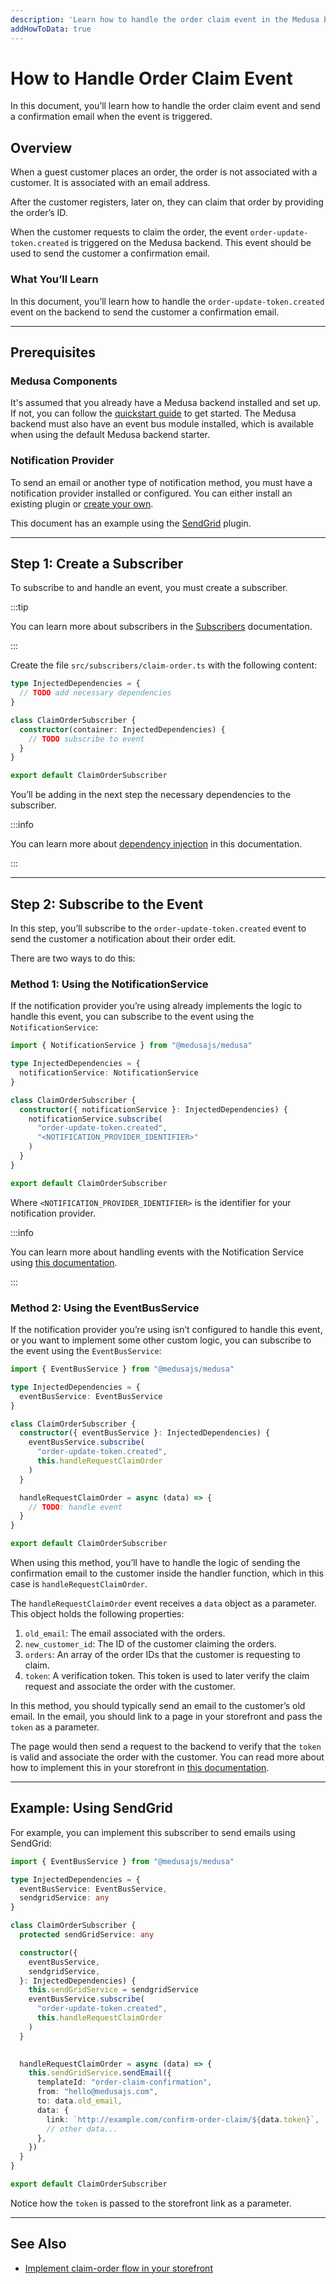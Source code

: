 ```yaml
---
description: 'Learn how to handle the order claim event in the Medusa backend. When the event is triggered, you can send an email to the customer to inform them about it.'
addHowToData: true
---
```


# How to Handle Order Claim Event

In this document, you’ll learn how to handle the order claim event and send a confirmation email when the event is triggered.

## Overview

When a guest customer places an order, the order is not associated with a customer. It is associated with an email address.

After the customer registers, later on, they can claim that order by providing the order’s ID.

When the customer requests to claim the order, the event `order-update-token.created` is triggered on the Medusa backend. This event should be used to send the customer a confirmation email.

### What You’ll Learn

In this document, you’ll learn how to handle the `order-update-token.created` event on the backend to send the customer a confirmation email.

---

## Prerequisites

### Medusa Components

It's assumed that you already have a Medusa backend installed and set up. If not, you can follow the [quickstart guide](../../../development/backend/install.mdx) to get started. The Medusa backend must also have an event bus module installed, which is available when using the default Medusa backend starter.

### Notification Provider

To send an email or another type of notification method, you must have a notification provider installed or configured. You can either install an existing plugin or [create your own](../../../development/notification/create-notification-provider.md).

This document has an example using the [SendGrid](../../../plugins/notifications/sendgrid.mdx) plugin.

---

## Step 1: Create a Subscriber

To subscribe to and handle an event, you must create a subscriber.

:::tip

You can learn more about subscribers in the [Subscribers](../../../development/events/subscribers.mdx) documentation.

:::

Create the file `src/subscribers/claim-order.ts` with the following content:

```ts title=src/subscribers/claim-order.ts
type InjectedDependencies = {
  // TODO add necessary dependencies
}

class ClaimOrderSubscriber {
  constructor(container: InjectedDependencies) {
    // TODO subscribe to event
  }
}

export default ClaimOrderSubscriber
```

You’ll be adding in the next step the necessary dependencies to the subscriber.

:::info

You can learn more about [dependency injection](../../../development/fundamentals/dependency-injection.md) in this documentation.

:::

---

## Step 2: Subscribe to the Event

In this step, you’ll subscribe to the `order-update-token.created` event to send the customer a notification about their order edit.

There are two ways to do this:

### Method 1: Using the NotificationService

If the notification provider you’re using already implements the logic to handle this event, you can subscribe to the event using the `NotificationService`:

```ts title=src/subscribers/claim-order.ts
import { NotificationService } from "@medusajs/medusa"

type InjectedDependencies = {
  notificationService: NotificationService
}

class ClaimOrderSubscriber {
  constructor({ notificationService }: InjectedDependencies) {
    notificationService.subscribe(
      "order-update-token.created", 
      "<NOTIFICATION_PROVIDER_IDENTIFIER>"
    )
  }
}

export default ClaimOrderSubscriber
```

Where `<NOTIFICATION_PROVIDER_IDENTIFIER>` is the identifier for your notification provider.

:::info

You can learn more about handling events with the Notification Service using [this documentation](../../../development/notification/create-notification-provider.md).

:::

### Method 2: Using the EventBusService

If the notification provider you’re using isn’t configured to handle this event, or you want to implement some other custom logic, you can subscribe to the event using the `EventBusService`:

```ts title=src/subscribers/claim-order.ts
import { EventBusService } from "@medusajs/medusa"

type InjectedDependencies = {
  eventBusService: EventBusService
}

class ClaimOrderSubscriber {
  constructor({ eventBusService }: InjectedDependencies) {
    eventBusService.subscribe(
      "order-update-token.created", 
      this.handleRequestClaimOrder
    )
  }

  handleRequestClaimOrder = async (data) => {
    // TODO: handle event
  }
}

export default ClaimOrderSubscriber
```

When using this method, you’ll have to handle the logic of sending the confirmation email to the customer inside the handler function, which in this case is `handleRequestClaimOrder`.

The `handleRequestClaimOrder` event receives a `data` object as a parameter. This object holds the following properties:

1. `old_email`: The email associated with the orders.
2. `new_customer_id`: The ID of the customer claiming the orders.
3. `orders`: An array of the order IDs that the customer is requesting to claim.
4. `token`: A verification token. This token is used to later verify the claim request and associate the order with the customer.

In this method, you should typically send an email to the customer’s old email. In the email, you should link to a page in your storefront and pass the `token` as a parameter.

The page would then send a request to the backend to verify that the `token` is valid and associate the order with the customer. You can read more about how to implement this in your storefront in [this documentation](../storefront/implement-claim-order.mdx).

---

## Example: Using SendGrid

For example, you can implement this subscriber to send emails using SendGrid:

<!-- eslint-disable max-len -->

```ts title=src/subscribers/claim-order.ts
import { EventBusService } from "@medusajs/medusa"

type InjectedDependencies = {
  eventBusService: EventBusService,
  sendgridService: any
}

class ClaimOrderSubscriber {
  protected sendGridService: any

  constructor({
    eventBusService,
    sendgridService,
  }: InjectedDependencies) {
    this.sendGridService = sendgridService
    eventBusService.subscribe(
      "order-update-token.created",
      this.handleRequestClaimOrder
    )
  }

  
  handleRequestClaimOrder = async (data) => {
    this.sendGridService.sendEmail({
      templateId: "order-claim-confirmation",
      from: "hello@medusajs.com",
      to: data.old_email,
      data: {
        link: `http://example.com/confirm-order-claim/${data.token}`,
        // other data...
      },
    })
  }
}

export default ClaimOrderSubscriber
```

Notice how the `token` is passed to the storefront link as a parameter.

---

## See Also

- [Implement claim-order flow in your storefront](../storefront/implement-claim-order.mdx)
